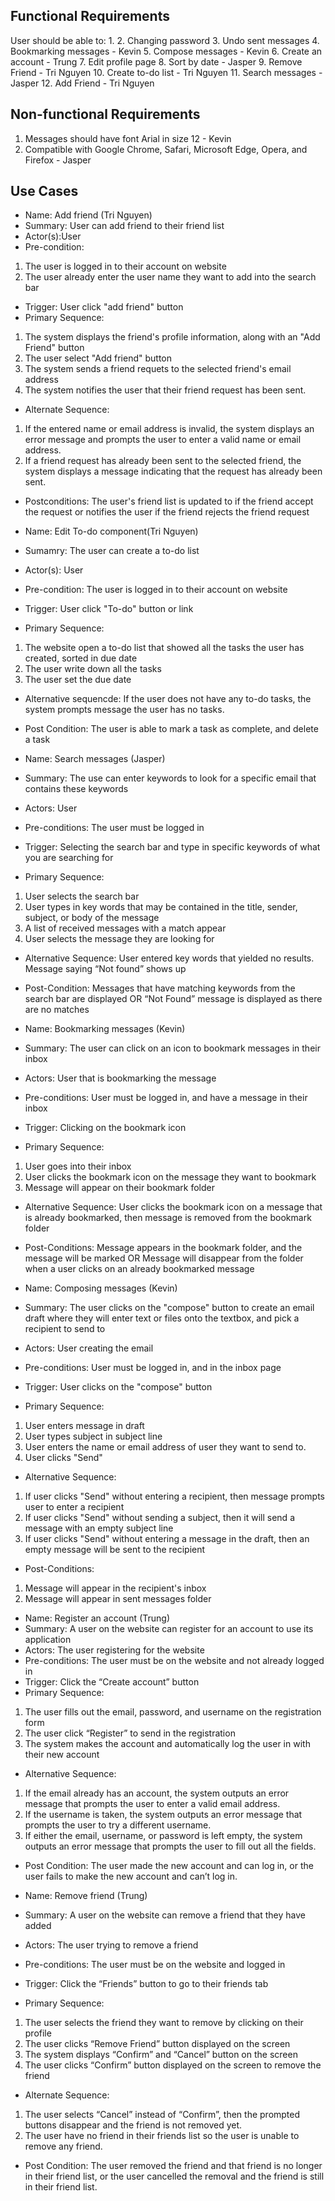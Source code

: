 ## Functional Requirements

User should be able to:
1. 
2. Changing password
3. Undo sent messages
4. Bookmarking messages - Kevin
5. Compose messages - Kevin
6. Create an account - Trung
7. Edit profile page
8. Sort by date - Jasper
9. Remove Friend - Tri Nguyen
10. Create to-do list -  Tri Nguyen
11. Search messages - Jasper
12. Add Friend - Tri Nguyen


## Non-functional Requirements

1. Messages should have font Arial in size 12 - Kevin
2. Compatible with Google Chrome, Safari, Microsoft Edge, Opera, and 
Firefox - Jasper


## Use Cases

- Name: Add friend (Tri Nguyen)
- Summary: User can add friend to their friend list
- Actor(s):User
- Pre-condition:
1. The user is logged in to their account on website
2. The user already enter the user name they want to add into the search bar	
- Trigger: User click "add friend" button
- Primary Sequence:
1. The system displays the friend's profile information, along with an "Add Friend" button
2. The user select "Add friend" button
3. The system sends a friend requets to the selected friend's email address
4. The system notifies the user that their friend request has been sent.
- Alternate Sequence: 
1. If the entered name or email address is invalid, the system displays an error message and prompts the 
user to enter a valid name or email address.
2. If a friend request has already been sent to the selected friend, the system displays a message 
indicating that the request has already been sent.
- Postconditions:
The user's friend list is updated to if the friend accept the request or notifies the user if the friend rejects the friend request	
	

- Name: Edit To-do component(Tri Nguyen)
- Sumamry: The user can create a to-do list
- Actor(s): User
- Pre-condition: The user is logged in to their account on website
- Trigger: User click "To-do" button or link
- Primary Sequence:
1. The website open a to-do list that showed all the tasks the user has created, sorted in due date
2. The user write down all the tasks
3. The user set the due date
- Alternative sequencde:
If the user does not have any to-do tasks, the system prompts message the user has no tasks.
- Post Condition:
The user is able to mark a task as complete, and delete a task
	

- Name: Search messages (Jasper)
- Summary: The use can enter keywords to look for a specific email that contains these keywords
- Actors: User
- Pre-conditions: The user must be logged in
- Trigger: Selecting the search bar and type in specific keywords of what you are searching for
- Primary Sequence:  
1. User selects the search bar
2. User types in key words that may be contained in the title, sender, subject, or body of the message
3. A list of received messages with a match appear
4. User selects the message they are looking for
- Alternative Sequence:
User entered key words that yielded no results. Message saying “Not found” shows up
- Post-Condition: 
Messages that have matching keywords from the search bar are displayed OR “Not Found” 
message is displayed as there are no matches


- Name: Bookmarking messages (Kevin)
- Summary: The user can click on an icon to bookmark messages in their inbox 
- Actors: User that is bookmarking the message
- Pre-conditions: User must be logged in, and have a message in their inbox 
- Trigger: Clicking on the bookmark icon
- Primary Sequence:
1. User goes into their inbox
2. User clicks the bookmark icon on the message they want to bookmark
3. Message will appear on their bookmark folder
- Alternative Sequence:
User clicks the bookmark icon on a message that is already bookmarked, then message is removed from the bookmark folder 
- Post-Conditions:
Message appears in the bookmark folder, and the message will be marked
OR
Message will disappear from the folder when a user clicks on an already bookmarked message


- Name: Composing messages (Kevin)
- Summary: The user clicks on the "compose" button to create an email draft where they will enter text or files onto the textbox, and pick a recipient to send to 
- Actors: User creating the email
- Pre-conditions: User must be logged in, and in the inbox page
- Trigger: User clicks on the "compose" button
- Primary Sequence:
1. User enters message in draft
2. User types subject in subject line
3. User enters the name or email address of user they want to send to.
4. User clicks "Send"
- Alternative Sequence:
1. If user clicks "Send" without entering a recipient, then message prompts user to enter a recipient
2. If user clicks "Send" without sending a subject, then it will send a message with an empty subject line
3. If user clicks "Send" without entering a message in the draft, then an empty message will be sent to the recipient
- Post-Conditions:
1. Message will appear in the recipient's inbox
2. Message will appear in sent messages folder
	

- Name: Register an account (Trung)
- Summary: A user on the website can register for an account to use its application
- Actors: The user registering for the website
- Pre-conditions: The user must be on the website and not already logged in
- Trigger: Click the “Create account” button
- Primary Sequence: 
1. The user fills out the email, password, and username on the registration form
2. The user click “Register” to send in the registration
3. The system makes the account and automatically log the user in with their new account
- Alternative Sequence:
1. If the email already has an account, the system outputs an error message that prompts the user to enter a valid email address.
2. If the username is taken, the system outputs an error message that prompts the user to try a different username.
3. If either the email, username, or password is left empty, the system outputs an error message that prompts the user to fill out all the fields.
- Post Condition: 
The user made the new account and can log in, or the user fails to make the new account and can’t log in.
	

- Name: Remove friend (Trung)
- Summary: A user on the website can remove a friend that they have added
- Actors: The user trying to remove a friend
- Pre-conditions: The user must be on the website and logged in
- Trigger: Click the “Friends” button to go to their friends tab
- Primary Sequence:
1. The user selects the friend they want to remove by clicking on their profile
2. The user clicks “Remove Friend” button displayed on the screen
3. The system displays “Confirm” and “Cancel” button on the screen
4. The user clicks “Confirm” button displayed on the screen to remove the friend
- Alternate Sequence:
1. The user selects “Cancel” instead of “Confirm”, then the prompted buttons disappear and the friend is not removed yet.
2. The user have no friend in their friends list so the user is unable to remove any friend.
- Post Condition: 
The user removed the friend and that friend is no longer in their friend list, or the user cancelled the removal and the friend is still in their friend list.

